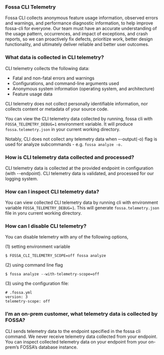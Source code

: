 ### Fossa CLI Telemetry

Fossa CLI collects anonymous feature usage information, observed errors and warnings, and performance diagnostic information, to help improve fossa-cli for everyone. Our team must have an accurate understanding of the usage pattern, occurrences, and impact of exceptions, and crash reports, so we can proactively fix defects, prioritize work, better design functionality, and ultimately deliver reliable and better user outcomes. 

### What data is collected in CLI telemetry?

CLI telemetry collects the following data: 

- Fatal and non-fatal errors and warnings
- Configurations, and command-line arguments used
- Anonymous system information (operating system, and architecture)
- Feature usage data

CLI telemetry does not collect personally identifiable information, nor collects content or metadata of your source code.

You can view the CLI telemetry data collected by running, fossa cli with `FOSSA_TELEMETRY_DEBUG=1` environment variable. It will produce `fossa.telemetry.json` in your current working directory. 

Notably, CLI does not collect any telemetry data when –-output(-o) flag is used for analyze subcommands - e.g. `fossa analyze -o.`

### How is CLI telemetry data collected and processed?

CLI telemetry data is collected at the provided endpoint in configuration (with --endpoint). CLI telemetry data is validated, and processed for our logging system.

### How can I inspect CLI telemetry data?

You can view collected CLI telemetry data by running cli with environment variable `FOSSA_TELEMETRY_DEBUG=1`. This will generate `fossa.telemetry.json` file in yoru current working directory.


### How can I disable CLI telemetry?
You can disable telemetry with any of the following options, 

(1) setting environment variable

```
$ FOSSA_CLI_TELEMETRY_SCOPE=off fossa analyze
```

(2) using command line flag

```
$ fossa analyze --with-telemetry-scope=off
```

(3) using the configuration file: 

```
# .fossa.yml
version: 3
telemetry-scope: off
```

### I’m an on-prem customer, what telemetry data is collected by FOSSA?

CLI sends telemetry data to the endpoint specified in the fossa cli command. We never receive telemetry data collected from your endpoint. You can inspect collected telemetry data on your endpoint from your on-prem’s FOSSA’s database instance.
